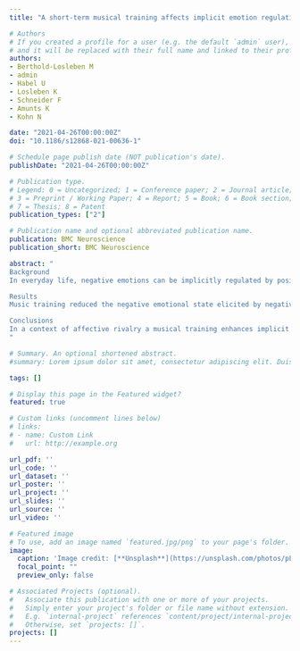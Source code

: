 ```yaml
---
title: "A short-term musical training affects implicit emotion regulation only in behaviour but not in brain activity"

# Authors
# If you created a profile for a user (e.g. the default `admin` user), write the username (folder name) here 
# and it will be replaced with their full name and linked to their profile.
authors:
- Berthold-Losleben M
- admin
- Habel U
- Losleben K
- Schneider F
- Amunts K
- Kohn N

date: "2021-04-26T00:00:00Z"
doi: "10.1186/s12868-021-00636-1"

# Schedule page publish date (NOT publication's date).
publishDate: "2021-04-26T00:00:00Z"

# Publication type.
# Legend: 0 = Uncategorized; 1 = Conference paper; 2 = Journal article;
# 3 = Preprint / Working Paper; 4 = Report; 5 = Book; 6 = Book section;
# 7 = Thesis; 8 = Patent
publication_types: ["2"]

# Publication name and optional abbreviated publication name.
publication: BMC Neuroscience
publication_short: BMC Neuroscience

abstract: "
Background
In everyday life, negative emotions can be implicitly regulated by positive stimuli, without any conscious cognitive engagement; however, the effects of such implicit regulation on mood and related neuro-mechanisms, remain poorly investigated in literature. Yet, improving implicit emotional regulation could reduce psychological burden and therefore be clinically relevant for treating psychiatric disorders with strong affective symptomatology.

Results
Music training reduced the negative emotional state elicited by negative odours. However, such change was not reflected at the brain level.

Conclusions
In a context of affective rivalry a musical training enhances implicit regulatory processes. Our findings offer a first base for future studies on implicit emotion regulation in clinical populations.
"

# Summary. An optional shortened abstract.
#summary: Lorem ipsum dolor sit amet, consectetur adipiscing elit. Duis posuere tellus ac convallis placerat. Proin tincidunt magna sed ex sollicitudin condimentum.

tags: []

# Display this page in the Featured widget?
featured: true

# Custom links (uncomment lines below)
# links:
# - name: Custom Link
#   url: http://example.org

url_pdf: ''
url_code: ''
url_dataset: ''
url_poster: ''
url_project: ''
url_slides: ''
url_source: ''
url_video: ''

# Featured image
# To use, add an image named `featured.jpg/png` to your page's folder. 
image:
  caption: 'Image credit: [**Unsplash**](https://unsplash.com/photos/pLCdAaMFLTE)'
  focal_point: ""
  preview_only: false

# Associated Projects (optional).
#   Associate this publication with one or more of your projects.
#   Simply enter your project's folder or file name without extension.
#   E.g. `internal-project` references `content/project/internal-project/index.md`.
#   Otherwise, set `projects: []`.
projects: []
---
```

